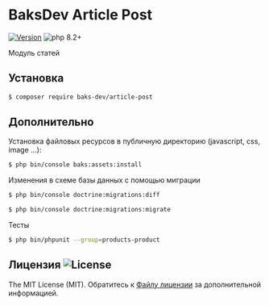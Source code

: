 # BaksDev Article Post

[![Version](https://img.shields.io/badge/version-7.0.1-blue)](https://github.com/baks-dev/article-post/releases)
![php 8.2+](https://img.shields.io/badge/php-min%208.1-red.svg)

Модуль статей

## Установка

``` bash
$ composer require baks-dev/article-post
```

## Дополнительно

Установка файловых ресурсов в публичную директорию (javascript, css, image ...):

``` bash
$ php bin/console baks:assets:install
```


Изменения в схеме базы данных с помощью миграции

``` bash
$ php bin/console doctrine:migrations:diff

$ php bin/console doctrine:migrations:migrate
```

Тесты

``` bash
$ php bin/phpunit --group=products-product
```


## Лицензия ![License](https://img.shields.io/badge/MIT-green)

The MIT License (MIT). Обратитесь к [Файлу лицензии](LICENSE.md) за дополнительной информацией.
